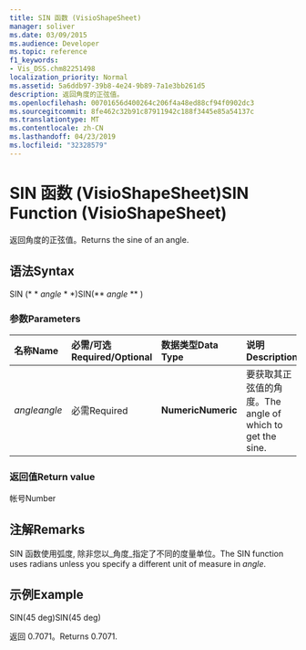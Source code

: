 ```yaml
---
title: SIN 函数 (VisioShapeSheet)
manager: soliver
ms.date: 03/09/2015
ms.audience: Developer
ms.topic: reference
f1_keywords:
- Vis_DSS.chm82251498
localization_priority: Normal
ms.assetid: 5a6ddb97-39b8-4e24-9b89-7a1e3bb261d5
description: 返回角度的正弦值。
ms.openlocfilehash: 00701656d400264c206f4a48ed88cf94f0902dc3
ms.sourcegitcommit: 8fe462c32b91c87911942c188f3445e85a54137c
ms.translationtype: MT
ms.contentlocale: zh-CN
ms.lasthandoff: 04/23/2019
ms.locfileid: "32328579"
---
```

# <a name="sin-function-visioshapesheet"></a><span data-ttu-id="75f2e-103">SIN 函数 (VisioShapeSheet)</span><span class="sxs-lookup"><span data-stu-id="75f2e-103">SIN Function (VisioShapeSheet)</span></span>

<span data-ttu-id="75f2e-104">返回角度的正弦值。</span><span class="sxs-lookup"><span data-stu-id="75f2e-104">Returns the sine of an angle.</span></span> 
  
## <a name="syntax"></a><span data-ttu-id="75f2e-105">语法</span><span class="sxs-lookup"><span data-stu-id="75f2e-105">Syntax</span></span>

<span data-ttu-id="75f2e-106">SIN (\* \* *angle* \* \*)</span><span class="sxs-lookup"><span data-stu-id="75f2e-106">SIN(\*\* *angle* \*\* )</span></span> 
  
### <a name="parameters"></a><span data-ttu-id="75f2e-107">参数</span><span class="sxs-lookup"><span data-stu-id="75f2e-107">Parameters</span></span>

|<span data-ttu-id="75f2e-108">**名称**</span><span class="sxs-lookup"><span data-stu-id="75f2e-108">**Name**</span></span>|<span data-ttu-id="75f2e-109">**必需/可选**</span><span class="sxs-lookup"><span data-stu-id="75f2e-109">**Required/Optional**</span></span>|<span data-ttu-id="75f2e-110">**数据类型**</span><span class="sxs-lookup"><span data-stu-id="75f2e-110">**Data Type**</span></span>|<span data-ttu-id="75f2e-111">**说明**</span><span class="sxs-lookup"><span data-stu-id="75f2e-111">**Description**</span></span>|
|:-----|:-----|:-----|:-----|
| <span data-ttu-id="75f2e-112">_angle_</span><span class="sxs-lookup"><span data-stu-id="75f2e-112">_angle_</span></span> <br/> |<span data-ttu-id="75f2e-113">必需</span><span class="sxs-lookup"><span data-stu-id="75f2e-113">Required</span></span>  <br/> |<span data-ttu-id="75f2e-114">**Numeric**</span><span class="sxs-lookup"><span data-stu-id="75f2e-114">**Numeric**</span></span> <br/> |<span data-ttu-id="75f2e-115">要获取其正弦值的角度。</span><span class="sxs-lookup"><span data-stu-id="75f2e-115">The angle of which to get the sine.</span></span>  <br/> |
   
### <a name="return-value"></a><span data-ttu-id="75f2e-116">返回值</span><span class="sxs-lookup"><span data-stu-id="75f2e-116">Return value</span></span>

<span data-ttu-id="75f2e-117">帐号</span><span class="sxs-lookup"><span data-stu-id="75f2e-117">Number</span></span>
  
## <a name="remarks"></a><span data-ttu-id="75f2e-118">注解</span><span class="sxs-lookup"><span data-stu-id="75f2e-118">Remarks</span></span>

<span data-ttu-id="75f2e-119">SIN 函数使用弧度, 除非您以_角度_指定了不同的度量单位。</span><span class="sxs-lookup"><span data-stu-id="75f2e-119">The SIN function uses radians unless you specify a different unit of measure in  _angle_.</span></span>
  
## <a name="example"></a><span data-ttu-id="75f2e-120">示例</span><span class="sxs-lookup"><span data-stu-id="75f2e-120">Example</span></span>

<span data-ttu-id="75f2e-121">SIN(45 deg)</span><span class="sxs-lookup"><span data-stu-id="75f2e-121">SIN(45 deg)</span></span> 
  
<span data-ttu-id="75f2e-122">返回 0.7071。</span><span class="sxs-lookup"><span data-stu-id="75f2e-122">Returns 0.7071.</span></span> 
  

